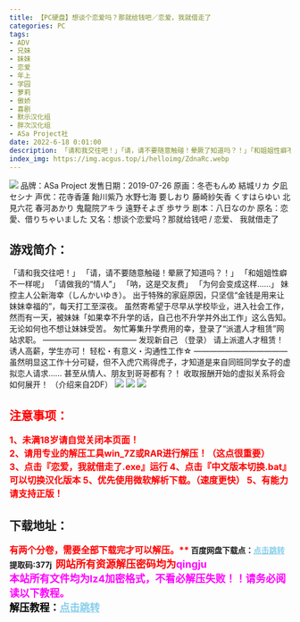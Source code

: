 ```yaml
---
title: 【PC硬盘】想谈个恋爱吗？那就给钱吧／恋爱，我就借走了
categories: PC
tags:
- ADV
- 兄妹
- 妹妹
- 恋爱
- 年上
- 学园
- 萝莉
- 傲娇
- 喜剧
- 默示汉化组
- 胖次汉化组
- ASa Project社
date: 2022-6-18 0:01:00
description: 「请和我交往吧！」「请，请不要随意触碰！晕厥了知道吗？！」「和姐姐性癖不一样呢」「请做我的“情人”」「呐，这是交友费」「为何会变成这样……」
index_img: https://img.acgus.top/i/helloimg/ZdnaRc.webp
---
```

![](https://img.acgus.top/i/helloimg/ZdnaRc.webp)
品牌：ASa Project
发售日期：2019-07-26
原画：冬壱もんめ 結城リカ 夕凪セシナ
声优：花寺香蓮 飴川紫乃 水野七海 要しおり 藤崎紗矢香 くすはらゆい 北見六花 春河あかり 鬼龍院アキラ 遠野そよぎ 歩サラ
剧本：八日なのか
原名：恋愛、借りちゃいました
又名：想谈个恋爱吗？那就给钱吧 / 恋爱、 我就借走了

## 游戏简介：
「请和我交往吧！」
「请，请不要随意触碰！晕厥了知道吗？！」
「和姐姐性癖不一样呢」
「请做我的“情人”」
「呐，这是交友费」
「为何会变成这样……」
妹控主人公新海幸（しんかいゆき）。
出于特殊的家庭原因，只坚信“金钱是用来让妹妹幸福的”，每天打工至深夜。
虽然寄希望于尽早从学校毕业，进入社会工作，然而有一天，被妹妹「如果幸不升学的话，自己也不升学并外出工作」这么告知。无论如何也不想让妹妹受苦。
匆忙筹集升学费用的幸，登录了“派遣人才租赁”网站求职。
————————————
发现新自己             （登录）
请上派遣人才租赁！
诱人高薪，学生亦可！
轻松・有意义・沟通性工作☆
————————————
虽然明显这工作十分可疑，但不入虎穴焉得虎子，才知道是来自同班同学女子的虚拟恋人请求……
甚至从情人、朋友到哥哥都有？！
收取报酬开始的虚拟关系将会如何展开！
（介绍来自2DF）
![](https://img.acgus.top/i/helloimg/Zdn1Lq.webp)
![](https://img.acgus.top/i/helloimg/Zdn3Nr.webp)
![](https://img.acgus.top/i/helloimg/ZdnXuT.webp)




## <font color=#FF0000 >注意事项：</font>
<font color=#FF0000 size=3><b>1、未满18岁请自觉关闭本页面！  
2、请用专业的解压工具win_7Z或RAR进行解压！（这点很重要）           
3、点击『恋爱，我就借走了.exe』运行
4、点击『中文版本切换.bat』可以切换汉化版本
5、优先使用微软解析下载。（速度更快）
5、有能力请支持正版！</b></font>

## 下载地址：
<font color=#FF0000 size=3><b>有两个分卷，需要全部下载完才可以解压。**</font>
<b>百度网盘下载点：</b><a href="https://pan.baidu.com/s/1XuXMU97lpNYseoNV_to6wA?pwd=377j" style="color: #87CEEB;"><b>点击跳转</b></a> 提取码:377j
<a style="padding: 0" href="https://post.qingju.org/AD/"><img style="max-width:100%" src="https://img.acgus.top/i/2024/07/478f689b8021d8d499ab43d21acf137a.gif" alt=""></a>
<b><font color=#FF0000 size=4>网站所有资源解压密码均为</b></font><b><font color=#FF00FF size=4>qingju</font><font color=#FF0000 ></font></b><br><b><font color=#FF00FF size=4>本站所有文件均为lz4加密格式，不看必解压失败！！请务必阅读以下教程。</b></font><br><b><font color=#000 size=4>解压教程：</b><a href="https://post.qingju.org/tutorial/000/" style="color: #87CEEB;"><b>点击跳转</b></a>